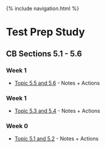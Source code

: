{% include navigation.html %}

# Test Prep Study

## CB Sections 5.1 - 5.6


### Week 1
- [Topic 5.5 and 5.6](https://YashShah49.github.io/Data_Structures1/5.5-5.6) - Notes + Actions

### Week 1
- [Topic 5.3 and 5.4](https://YashShah49.github.io/Data_Structures1/5.3-5.4) - Notes + Actions

### Week 0
- [Topic 5.1 and 5.2](https://YashShah49.github.io/Data_Structures1/5.1-5.2) - Notes + Actions